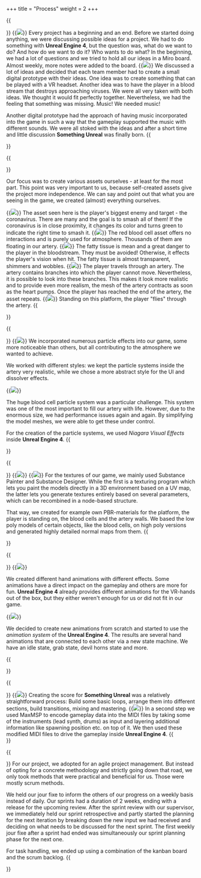 +++
title = "Process"
weight = 2
+++

{{<section title="First things first">}}
{{<image src="miro1.jpg" caption="general ideas collected">}}
Every project has a beginning and an end. Before we started doing anything, we were discussing possible ideas for a project. We had to do something with <strong>Unreal Engine 4</strong>, but the question was, what do we want to do? And how do we want to do it? Who wants to do what? In the beginning, we had a lot of questions and we tried to hold all our ideas in a Miro board. Almost weekly, more notes were added to the board.
{{<image src="miro2.jpg" caption="game design ideas collected">}}
We discussed a lot of ideas and decided that each team member had to create a small digital prototype with their ideas. One idea was to create something that can be played with a VR headset. Another idea was to have the player in a blood stream that destroys approaching viruses. We were all very taken with both ideas. We thought it would fit perfectly together. Nevertheless, we had the feeling that something was missing. Music! We needed music!

Another digital prototype had the approach of having music incorporated into the game in such a way that the gameplay supported the music with different sounds. We were all stoked with the ideas and after a short time and little discussion <strong>Something Unreal</strong> was finally born.
{{</section>}}

{{<section title="Asset creation (a selection)">}}

Our focus was to create various assets ourselves - at least for the most part. This point was very important to us, because self-created assets give the project more independence. We can say and point out that what you are seeing in the game, we created (almost) everything ourselves.  

{{<image src="virus.jpg" caption="Coronavirus">}}
The asset seen here is the player's biggest enemy and target - the coronavirus. There are many and the goal is to smash all of them! If the coronavirus is in close proximity, it changes its color and turns green to indicate the right time to smash it.
{{<image src="blood_cell.jpg" caption="Red Blood Cell">}}
The red blood cell asset offers no interactions and is purely used for atmosphere. Thousands of them are floating in our artery.
{{<image src="fatty_tissue_model.jpg" caption="Fatty Tissue">}}
The fatty tissue is mean and a great danger to the player in the bloodstream. They must be avoided! Otherwise, it effects the player's vision when hit. The fatty tissue is almost transparent, shimmers and wobbles.
{{<image src="artery_whole.jpg" caption="Blood Artery with Branches">}}
The player travels through an artery. The artery contains branches into which the player cannot move. Nevertheless, it is possible to look into these branches. This makes it look more realistic and to provide even more realism, the mesh of the artery contracts as soon as the heart pumps. Once the player has reached the end of the artery, the asset repeats.
{{<image src="platform.png" caption="Platform">}}
Standing on this platform, the player "flies" through the artery.
{{</section>}}

{{<section title="Particle creation (a selection)">}}
{{<image src="particleDissolver.png" caption="Dissolver Effect">}}
We incorporated numerous particle effects into our game, some more noticeable than others, but all contributing to the atmosphere we wanted to achieve.

We worked with different styles: we kept the particle systems inside the artery very realistic, while we chose a more abstract style for the UI and dissolver effects.

{{<image src="particleBloodCells.png" caption="Thousands of Blood Cells">}}

The huge blood cell particle system was a particular challenge. This system was one of the most important to fill our artery with life. However, due to the enormous size, we had performance issues again and again. By simplifying the model meshes, we were able to get these under control.

For the creation of the particle systems, we used <i>Niagara Visual Effects</i> inside <strong>Unreal Engine 4</strong>.
{{</section>}}

{{<section title="Texture creation (a selection)">}}
{{<image src="texture1.png" caption="Texture creation in Substance Painter">}}
{{<image src="texture2.png" caption="Texture creation in Substance Designer">}}
For the textures of our game, we mainly used Substance Painter and Substance Designer. While the first is a texturing program which lets you paint the models directly in a 3D environment based on a UV map, the latter lets you generate textures entirely based on several parameters, which can be recombined in a node-based structure. 

That way, we created for example own PBR-materials for the platform, the player is standing on, the blood cells and the artery walls. We based the low poly models of certain objects, like the blood cells, on high poly versions and generated highly detailed normal maps from them.
{{</section>}}

{{<section title="Hand animations">}}
{{<image src="hand_animation.jpg" caption="Creating  a Hand Animation">}}

We created different hand animations with different effects. Some animations have a direct impact on the gameplay and others are more for fun. <strong>Unreal Engine 4</strong> already provides different animations for the VR-hands out of the box, but they either weren't enough for us or did not fit in our game.

{{<image src="hand_animation2.jpg" caption="Creating State Machine for Hand Animation">}}

We decided to create new animations from scratch and started to use the <i>animation system</i> of the <strong>Unreal Engine 4</strong>. The results are several hand animations that are connected to each other via a new state machine. We have an idle state, grab state, devil horns state and more.

{{</section>}}

{{<section title="Creating musical gameplay">}}
{{<image src="creating_musical_gameplay_screen01.jpg" caption="Creating Musical Gameplay(1)">}}
Creating the score for <strong>Something Unreal</strong> was a relatively straightforward process: Build some basic loops, arrange them into different sections, build transitions, mixing and mastering.
{{<image src="creating_musical_gameplay_screen02.jpg" caption="Creating Musical Gameplay(2)">}}
In a second step we used MaxMSP to encode gameplay data into the MIDI files by taking some of the instruments (lead synth, drums) as input and layering additional information like spawning position etc. on top of it. We then used these modified MIDI files to drive the gameplay inside <strong>Unreal Engine 4</strong>.
{{</section>}}

{{<section title="Project Management">}}
For our project, we adopted for an agile project management. But instead of opting for a concrete methodology and strictly going down that road, we only took methods that were  practical and beneficial for us. Those were mostly scrum methods.

We held our jour fixe to inform the others of our progress on a weekly basis instead of daily. Our sprints had a duration of 2 weeks, ending with a release for the upcoming review. After the sprint review with our supervisor, we immediately held our sprint retrospective and partly started the planning for the next iteration by breaking down the new input we had received and deciding on what needs to be discussed for the next sprint. The first weekly jour fixe after a sprint had ended was simultaneously our sprint planning phase for the next one.

For task handling, we ended up using a combination of the kanban board and the scrum backlog. 
{{</section>}}